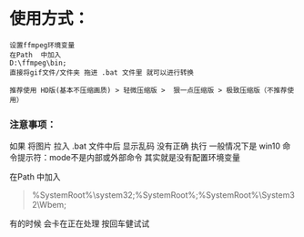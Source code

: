 # 使用方式：
	
	设置ffmpeg环境变量
	在Path  中加入 
	D:\ffmpeg\bin;
	直接将gif文件/文件夹 拖进 .bat 文件里 就可以进行转换
	
	推荐使用 HD版(基本不压缩画质) > 轻微压缩版 >  狠一点压缩版 > 极致压缩版（不推荐使用）
	

### 注意事项：

如果 将图片 拉入 .bat 文件中后 显示乱码 没有正确 执行 一般情况下是 
win10 命令提示符：mode不是内部或外部命令
其实就是没有配置环境变量 

在Path  中加入 

>%SystemRoot%\system32;%SystemRoot%;%SystemRoot%\System32\Wbem;

有的时候  会卡在正在处理 按回车健试试